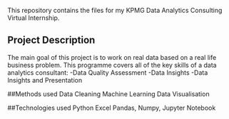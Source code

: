 This repository contains the files for my KPMG Data Analytics Consulting Virtual Internship.
## Project Description
The main goal of this project is to work on real data based on a real life business problem. This programme covers all of the key skills of a data analytics consultant: -Data Quality Assessment -Data Insights -Data Insights and Presentation

##Methods used
Data Cleaning
Machine Learning
Data Visualisation

##Technologies used
Python
Excel
Pandas, Numpy, Jupyter Notebook
